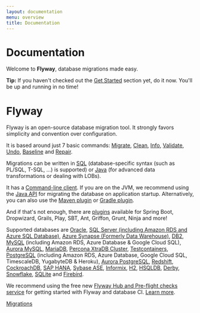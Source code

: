 ```yaml
---
layout: documentation
menu: overview
title: Documentation
---
```

# Documentation

<p>Welcome to <strong>Flyway</strong>, database migrations made easy.</p>

<div class="well well-small">
    <strong>Tip:</strong>
    If you haven't checked out the <a href="/documentation/getstarted">Get Started</a> section yet, do it now. You'll be up
    and running in no time!
</div>

<h1 class="text--center">
    <span class="icon--flyway color--red icon--6x display--block spaced-v"></span>
    <span class="text--redgate text--bigger">Flyway</span>
</h1>

<p>Flyway is an open-source database migration tool. It strongly favors simplicity and convention over
    configuration.</p>

<p>It is based around just 7 basic commands:
    <a href="/documentation/command/migrate">Migrate</a>,
    <a href="/documentation/command/clean">Clean</a>,
    <a href="/documentation/command/info">Info</a>,
    <a href="/documentation/command/validate">Validate</a>,
    <a href="/documentation/command/undo">Undo</a>,
    <a href="/documentation/command/baseline">Baseline</a> and
    <a href="/documentation/command/repair">Repair</a>.
</p>

<p>Migrations can be written in <a href="/documentation/concepts/migrations#sql-based-migrations">SQL</a>
    (database-specific syntax (such as PL/SQL, T-SQL, ...) is supported)
    or <a href="/documentation/concepts/migrations#java-based-migrations">Java</a>
    (for advanced data transformations or dealing with LOBs).</p>

<p>It has a <a href="/documentation/usage/commandline">Command-line client</a>.
    If you are on the JVM, we recommend using the <a href="/documentation/usage/api">Java API</a>
    for migrating the database on application startup.
    Alternatively, you can also use the <a href="/documentation/usage/maven">Maven plugin</a>
    or <a href="/documentation/usage/gradle">Gradle plugin</a>.</p>

<p>And if that's not enough, there are <a href="/documentation/plugins">plugins</a>
    available for Spring Boot, Dropwizard, Grails, Play, SBT, Ant, Griffon, Grunt, Ninja and more!</p>

<p>Supported databases are
    <a href="/documentation/database/oracle">Oracle</a>,
    <a href="/documentation/database/sqlserver">SQL Server (including Amazon RDS and Azure SQL Database)</a>,
    <a href="/documentation/database/azuresynapse">Azure Synapse (Formerly Data Warehouse)</a>,
    <a href="/documentation/database/db2">DB2</a>,
    <a href="/documentation/database/mysql">MySQL</a> (including Amazon RDS, Azure Database &amp; Google Cloud SQL),
    <a href="/documentation/database/aurora-mysql">Aurora MySQL</a>,
    <a href="/documentation/database/mariadb">MariaDB</a>,
    <a href="/documentation/database/xtradb">Percona XtraDB Cluster</a>,
    <a href="/documentation/database/testcontainers">Testcontainers</a>,
    <a href="/documentation/database/postgresql">PostgreSQL</a> (including Amazon RDS, Azure Database, Google Cloud SQL, TimescaleDB, YugabyteDB &amp; Heroku),
    <a href="/documentation/database/aurora-postgresql">Aurora PostgreSQL</a>,
    <a href="/documentation/database/redshift">Redshift</a>,
    <a href="/documentation/database/cockroachdb">CockroachDB</a>,
    <a href="/documentation/database/saphana">SAP HANA</a>,
    <a href="/documentation/database/sybasease">Sybase ASE</a>,
    <a href="/documentation/database/informix">Informix</a>,
    <a href="/documentation/database/h2">H2</a>,
    <a href="/documentation/database/hsqldb">HSQLDB</a>,
    <a href="/documentation/database/derby">Derby</a>,
    <a href="/documentation/database/snowflake">Snowflake</a>,
    <a href="/documentation/database/sqlite">SQLite</a> and
    <a href="/documentation/database/firebird">Firebird</a>.</p>

<p>We recommend using the free new <a href="/hub">Flyway Hub and Pre-flight checks service</a> for getting started with Flyway and database CI. <a href="/hub">Learn more</a>.</p>

<p class="next-steps">
    <a class="btn btn-primary" href="/documentation/concepts/migrations">Migrations <i class="fa fa-arrow-right"></i></a>
</p>
